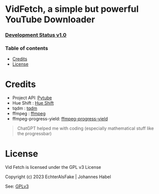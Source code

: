 # VidFetch, a simple but powerful YouTube Downloader

### [Development Status v1.0](htttps://github.com/EchterAlsFake/VidFetch/blob/master/READMEs/DEVELOPMENT.md)

### Table of contents
- [Credits](#credits)
- [License](#license)



# Credits

- Project API: [Pytube](https://github.com/pytube/pytube)
- Hue Shift  : [Hue Shift](https://github.com/EchterAlsFake/hue_shift)
- tqdm       : [tqdm](https://github.com/tqdm/tqdm)
- ffmpeg     : [ffmpeg](https://ffmpeg.org/)
- ffmpeg-progress-yield: [ffmpeg-progress-yield](https://github.com/slhck/ffmpeg-progress-yield)

> ChatGPT helped me with coding (especially mathematical stuff like the progressbar)

# License

Vid Fetch is licensed under the GPL v3 License

Copyright (c) 2023 EchterAlsFake | Johannes Habel

See: [GPLv3](https://www.gnu.org/licenses/gpl-3.0.en.html)